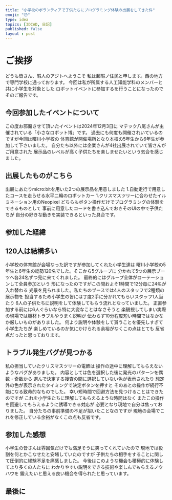 ```yaml
---
title: "小学校のボランティアで子供たちにプログラミング体験の出展をしてきた件"
emoji: "😯"
type: idea
topics: [3DCAD, 日記]
published: false
layout : post
---
```

# ご挨拶
どうも皆さん、暇人のアジトへようこそ
私は超暇ノ住民と申します。西の地方で専門学校に通っております。
今回は私が所属する人工知能学科のメンバーと共に小学生を対象とした
ロボットイベントに参加するを行うことになったのでそのご報告です。

## 今回参加したイベントについて
この度お邪魔させて頂いたイベントは2024年12月3日に
マテック八尾さんが主催されている「小さなロボット博」です。
過去にも何度も開催されいているのですが今回は曙川小学校の
体育館が開催場所となり本校の5年生から6年生が参加して下さいました。
自分たち以外には企業さんが4社出展されていて皆さんがご用意された
展示品のレベルが高く子供たちを楽しませたいという気合を感じました。
<!-- ![](assets\images\aurora_revolution\neopxc.png) -->

## 出展したものがこちら

出展にあたりmicro:bitを用いた2つの展示品を用意しました
1.自動走行で用意したコースを走らせる水平二輪のロボットカー
1.クリスマスツリーに合わせたイルミネーション用のNeopixel
どちらもボタン操作だけでプログラミングの体験をできるものとして
事前に用意したコードを書き込んでおきそのUIの中で子供たちが
自分の好きな動きを実装できるといった具合です。
<!-- ![](assets\images\aurora_revolution\neopxc.png) -->
<!-- ![](assets\images\aurora_revolution\neopxc.png) -->

## 参加した経緯

## 120人は結構多い

小学校の体育館が会場なった訳ですが参加してくれた小学生達は
曙川小学校の5年生と6年生の総勢120名でした。そこから5グループに
分かれて5つの展示ブーツへ各24名ずつ見に来てくれました。
最終的にはグループ全体がローテーションして全員参加という
形になったのですがこの間およそ1時間で12分毎に24名が入れ替わる
光景を見られました。私たちのブースでは4人のスタッフで2種類の展示物を
担当するため小学生の皆には丁度2手に分かれてもらいスタッフ1人当たり
6人の子供たちに説明をして体験してもらう流れとなっていました。
正直参加する前には6人ぐらいなら特に大変なことはなさそうと
楽観視してしまい実際の現場では機材トラブルやうまく説明が
伝わらず10分程度短い時間ではなかなか厳しいものがありました。
何より説明や体験をして貰うことを優先しすぎて小学生たちが
楽しめているのか気にかけられる余裕がなくこの点はとても
反省点だったと思っております。



## トラブル発生バグが見つかる

私の担当していたクリスマスツリーの電飾は
操作の途中に理解してもらえないようなバグがありました。
内容としては色を選択した後に発光のパターンを偶数・奇数から
選んで決定する捜査の間に選択していない色が表示されたり
想定外の色が表示されたタイミングで決定ボタンを押すと
そのあとの操作が続行不能になる致命的なものでした。
幸い短時間で回避方法を見つけることはできたのですが
これを小学生たちに理解してもらえるような時間はなく
またこの操作を回避してもらえるように誘導できる対応が
必要となり現地で自分は焦っておりました。
自分たちの事前準備の不足が招いたことなのですが
現地の会場でこれを修正している余裕がなくこの点も反省です。

## 参加した感想

小学生の皆さんは雰囲気だけでも満足そうに笑ってくれていたので
現地では役割を何とかこなせたと安堵していたのですが
子供たちの相手をすることに関して圧倒的に経験不足を痛感しました。
今後はこのような機会も積極的に体験してより多くの人たちに
わかりやすい説明をできる技術や楽しんでもらえるノウハウを
鍛えたいと思える良い機会を得られたと思っています。

## 最後に